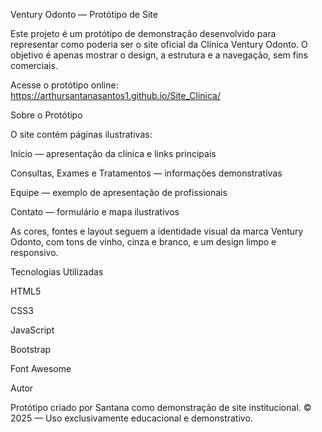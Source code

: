 Ventury Odonto — Protótipo de Site

Este projeto é um protótipo de demonstração desenvolvido para representar como poderia ser o site oficial da Clínica Ventury Odonto.
O objetivo é apenas mostrar o design, a estrutura e a navegação, sem fins comerciais.

Acesse o protótipo online:
https://arthursantanasantos1.github.io/Site_Clinica/

Sobre o Protótipo

O site contém páginas ilustrativas:

Início — apresentação da clínica e links principais

Consultas, Exames e Tratamentos — informações demonstrativas

Equipe — exemplo de apresentação de profissionais

Contato — formulário e mapa ilustrativos

As cores, fontes e layout seguem a identidade visual da marca Ventury Odonto, com tons de vinho, cinza e branco, e um design limpo e responsivo.

Tecnologias Utilizadas

HTML5

CSS3

JavaScript

Bootstrap

Font Awesome

Autor

Protótipo criado por Santana como demonstração de site institucional.
© 2025 — Uso exclusivamente educacional e demonstrativo.
